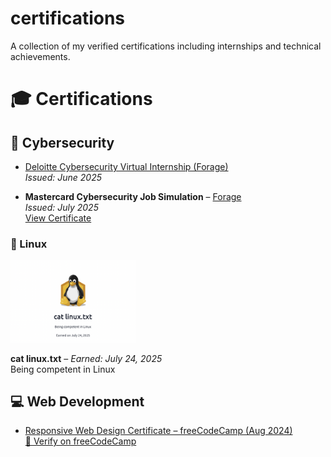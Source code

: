 # certifications
A collection of my verified certifications including internships and technical achievements.
# 🎓 Certifications

## 🔐 Cybersecurity

- [Deloitte Cybersecurity Virtual Internship (Forage)](./Deloitte_Cybersecurity_Internship_Certificate.pdf)
  <br>_Issued: June 2025_

- **Mastercard Cybersecurity Job Simulation** – [Forage](https://www.theforage.com)  
  *Issued: July 2025*  
  [View Certificate](./Mastercard_Cybersecurity_Internship_Certificate.pdf)

### 🐧 Linux

<img src="linux-competency-badge.png" alt="Linux Competency Badge" width="200"/>

**cat linux.txt** – *Earned: July 24, 2025*  
Being competent in Linux

  
## 💻 Web Development

- [Responsive Web Design Certificate – freeCodeCamp (Aug 2024)](./Responsive_Web_Design_Certificate.pdf)  
  [🔗 Verify on freeCodeCamp](https://www.freecodecamp.org/certification/fcc6116bee8-0784-437c-a2ce-18c40beeb344/responsive-web-design)

